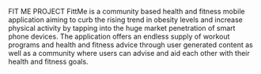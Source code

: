 FIT ME PROJECT
FittMe is a community based health and fitness mobile application aiming to curb the rising trend in obesity levels and increase physical activity by tapping into the huge market penetration of smart phone devices. The application offers an endless supply of workout programs and health and fitness advice through user generated content as well as a community where users can advise and aid each other with their health and fitness goals.
